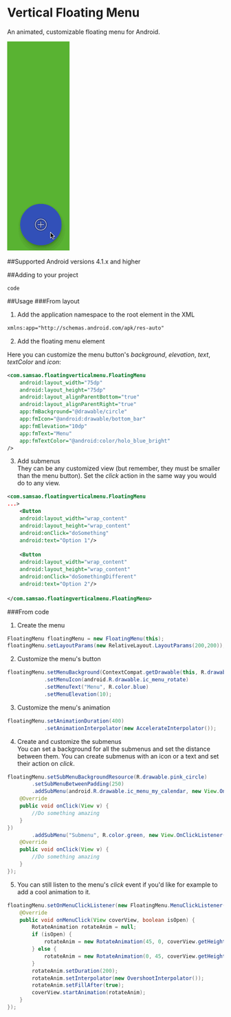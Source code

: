 # Vertical Floating Menu
An animated, customizable floating menu for Android.

![Menu action](/assets/CheckThisOut.gif)

##Supported Android versions
4.1.x and higher

##Adding to your project

	code

##Usage
###From layout
1) Add the application namespace to the root element in the XML

~~~xml
xmlns:app="http://schemas.android.com/apk/res-auto"
~~~

2) Add the floating menu element 
 
Here you can customize the menu button's *background*, *elevation*, *text*, *textColor* and *icon*:

~~~xml
<com.samsao.floatingverticalmenu.FloatingMenu
	android:layout_width="75dp"
	android:layout_height="75dp"
	android:layout_alignParentBottom="true"
	android:layout_alignParentRight="true"
	app:fmBackground="@drawable/circle"
	app:fmIcon="@android:drawable/bottom_bar"
	app:fmElevation="10dp"
	app:fmText="Menu"
	app:fmTextColor="@android:color/holo_blue_bright"
/>
~~~

3) Add submenus  
They can be any customized view (but remember, they must be smaller than the menu button). Set the *click* action in the same way you would do to any view. 

~~~xml
<com.samsao.floatingverticalmenu.FloatingMenu
...>
	<Button
	android:layout_width="wrap_content"
	android:layout_height="wrap_content"
	android:onClick="doSomething"
	android:text="Option 1"/>

	<Button
	android:layout_width="wrap_content"
	android:layout_height="wrap_content"
	android:onClick="doSomethingDifferent"
	android:text="Option 2"/>

</com.samsao.floatingverticalmenu.FloatingMenu>
~~~

###From code
1) Create the menu

~~~java
FloatingMenu floatingMenu = new FloatingMenu(this);
floatingMenu.setLayoutParams(new RelativeLayout.LayoutParams(200,200));
~~~
	
	
2) Customize the menu's button

~~~java
floatingMenu.setMenuBackground(ContextCompat.getDrawable(this, R.drawable.pink_circle))
			.setMenuIcon(android.R.drawable.ic_menu_rotate)
          	.setMenuText("Menu", R.color.blue)
          	.setMenuElevation(10);
~~~

3) Customize the menu's animation

~~~java
floatingMenu.setAnimationDuration(400)
			.setAnimationInterpolator(new AccelerateInterpolator());
~~~

4) Create and customize the submenus  
You can set a background for all the submenus and set the distance between them. You can create submenus with an icon or a text and set their action on *click*.

~~~java
floatingMenu.setSubMenuBackgroundResource(R.drawable.pink_circle)
        .setSubMenuBetweenPadding(250)
        .addSubMenu(android.R.drawable.ic_menu_my_calendar, new View.OnClickListener() {
    @Override
    public void onClick(View v) {
        //Do something amazing
    }
})
        .addSubMenu("Submenu", R.color.green, new View.OnClickListener() {
    @Override
    public void onClick(View v) {
        //Do something amazing
    }
});
~~~

5) You can still listen to the menu's *click* event if you'd like for example to add a cool animation to it.

~~~java
floatingMenu.setOnMenuClickListener(new FloatingMenu.MenuClickListener() {
    @Override
    public void onMenuClick(View coverView, boolean isOpen) {
        RotateAnimation rotateAnim = null;
        if (isOpen) {
            rotateAnim = new RotateAnimation(45, 0, coverView.getHeight() / 2, coverView.getWidth() / 2);
        } else {
            rotateAnim = new RotateAnimation(0, 45, coverView.getHeight() / 2, coverView.getWidth() / 2);
        }
        rotateAnim.setDuration(200);
        rotateAnim.setInterpolator(new OvershootInterpolator());
        rotateAnim.setFillAfter(true);
        coverView.startAnimation(rotateAnim);
    }
});
~~~